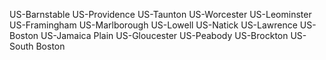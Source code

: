 US-Barnstable
US-Providence
US-Taunton
US-Worcester
US-Leominster
US-Framingham
US-Marlborough
US-Lowell
US-Natick
US-Lawrence
US-Boston
US-Jamaica Plain
US-Gloucester
US-Peabody
US-Brockton
US-South Boston
